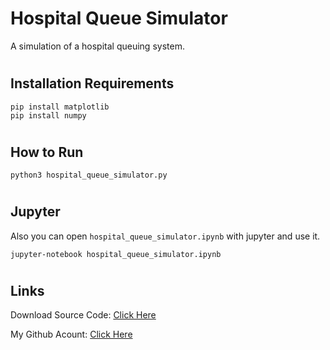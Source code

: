 # Hospital Queue Simulator
A simulation of a hospital queuing system.

#
## Installation Requirements
```
pip install matplotlib
pip install numpy
```

#
## How to Run
```
python3 hospital_queue_simulator.py
```

#
## Jupyter
Also you can open `hospital_queue_simulator.ipynb` with jupyter and use it.

```
jupyter-notebook hospital_queue_simulator.ipynb
```



#
## Links

Download Source Code: [Click Here](https://github.com/dori-dev/hospital-queue-simulator/archive/refs/heads/main.zip)

My Github Acount: [Click Here](https://github.com/dori-dev/)
